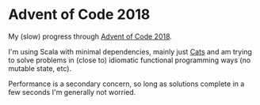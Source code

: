 # Advent of Code 2018

My (slow) progress through [Advent of Code 2018](https://adventofcode.com/).

I'm using Scala with minimal dependencies, mainly just [Cats](https://typelevel.org/cats/)
and am trying to solve problems in (close to) idiomatic functional programming ways (no mutable state, etc).

Performance is a secondary concern, so long as solutions complete in a few seconds I'm generally not worried.
